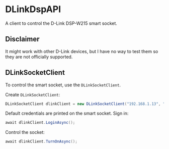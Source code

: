 # DLinkDspAPI
A client to control the D-Link DSP-W215 smart socket.

## Disclaimer
It might work with other D-Link devices, but I have no way to test them so they are not officially supported.

## DLinkSocketClient
To control the smart socket, use the `DLinkSocketClient`. 

Create `DLinkSocketClient`:
```cs
DLinkSocketClient dlinkClient = new DLinkSocketClient("192.168.1.13", "admin", "12345678");
```

Default credentials are printed on the smart socket. Sign in:
```cs
await dlinkClient.LoginAsync();
```

Control the socket:
```cs
await dlinkClient.TurnOnAsync();
```